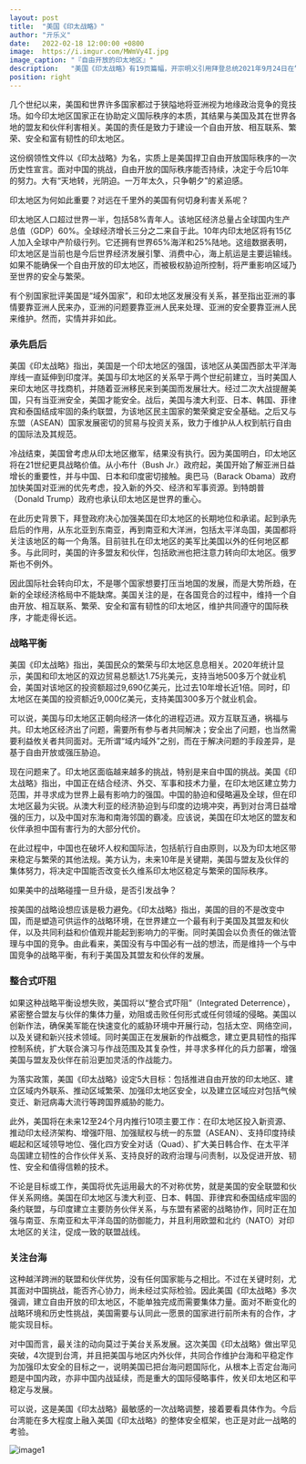 ```yaml
---
layout: post
title:  "美国《印太战略》"
author: "亓乐义"
date:   2022-02-18 12:00:00 +0800
image:  https://i.imgur.com/MWmVy4I.jpg
image_caption: "『自由开放的印太地区』"
description:   "美国《印太战略》有19页篇幅，开宗明义引用拜登总统2021年9月24日在“四方安全对话”（Quad）首脑会议说的一句话：“我们每个国家的未来—甚至是世界的未来—都取决于一个自由开放的印太地区在未来几十年的持久和繁荣。”"
position: right
---
```


几个世纪以来，美国和世界许多国家都过于狭隘地将亚洲视为地缘政治竞争的竞技场。如今印太地区国家正在协助定义国际秩序的本质，其结果与美国及其在世界各地的盟友和伙伴利害相关。美国的责任是致力于建设一个自由开放、相互联系、繁荣、安全和富有韧性的印太地区。

<!--more-->

这份纲领性文件以《印太战略》为名，实质上是美国捍卫自由开放国际秩序的一次历史性宣言。面对中国的挑战，自由开放的国际秩序能否持续，决定于今后10年的努力。大有“天地转，光阴迫。一万年太久，只争朝夕”的紧迫感。

印太地区为何如此重要？对远在千里外的美国有何切身利害关系呢？

印太地区人口超过世界一半，包括58%青年人。该地区经济总量占全球国内生产总值（GDP）60%。全球经济增长三分之二来自于此。10年内印太地区将有15亿人加入全球中产阶级行列。它还拥有世界65%海洋和25%陆地。这组数据表明，印太地区是当前也是今后世界经济发展引擎、消费中心，海上航运是主要运输线。如果不能确保一个自由开放的印太地区，而被极权胁迫所控制，将严重影响区域乃至世界的安全与繁荣。

有个别国家批评美国是“域外国家”，和印太地区发展没有关系，甚至指出亚洲的事情要靠亚洲人民来办，亚洲的问题要靠亚洲人民来处理、亚洲的安全要靠亚洲人民来维护。然而，实情并非如此。

### 承先启后

美国《印太战略》指出，美国是一个印太地区的强国，该地区从美国西部太平洋海岸线一直延伸到印度洋。美国与印太地区的关系早于两个世纪前建立，当时美国人来印太地区寻找商机，并随着亚洲移民来到美国而发展壮大。经过二次大战提醒美国，只有当亚洲安全，美国才能安全。战后，美国与澳大利亚、日本、韩国、菲律宾和泰国结成牢固的条约联盟，为该地区民主国家的繁荣奠定安全基础。之后又与东盟（ASEAN）国家发展密切的贸易与投资关系，致力于维护从人权到航行自由的国际法及其规范。

冷战结束，美国曾考虑从印太地区撤军，结果没有执行。因为美国明白，印太地区将在21世纪更具战略价值。从小布什（Bush Jr.）政府起，美国开始了解亚洲日益增长的重要性，并与中国、日本和印度密切接触。奥巴马（Barack Obama）政府加快美国对亚洲的优先考虑，投入新的外交、经济和军事资源。到特朗普（Donald Trump）政府也承认印太地区是世界的重心。

在此历史背景下，拜登政府决心加强美国在印太地区的长期地位和承诺。起到承先启后的作用，从东北亚到东南亚，再到南亚和大洋洲，包括太平洋岛国，美国都将关注该地区的每一个角落。目前驻扎在印太地区的美军比美国以外的任何地区都多。与此同时，美国的许多盟友和伙伴，包括欧洲也把注意力转向印太地区。俄罗斯也不例外。

因此国际社会转向印太，不是哪个国家想要打压当地国的发展，而是大势所趋，在新的全球经济格局中不能缺席。美国关注的是，在各国竞合的过程中，维持一个自由开放、相互联系、繁荣、安全和富有韧性的印太地区，维护共同遵守的国际秩序，才能走得长远。

### 战略平衡

美国《印太战略》指出，美国民众的繁荣与印太地区息息相关。2020年统计显示，美国和印太地区的双边贸易总额达1.75兆美元，支持当地500多万个就业机会，美国对该地区的投资额超过9,690亿美元，比过去10年增长近1倍。同时，印太地区在美国的投资额近9,000亿美元，支持美国300多万个就业机会。

可以说，美国与印太地区正朝向经济一体化的进程迈进。双方互联互通，祸福与共。印太地区经济出了问题，需要所有参与者共同解决；安全出了问题，也当然需要利益攸关者共同面对。无所谓“域内域外”之别，而在于解决问题的手段差异，是基于自由开放或强压胁迫。

现在问题来了。印太地区面临越来越多的挑战，特别是来自中国的挑战。美国《印太战略》指出，中国正在结合经济、外交、军事和技术力量，在印太地区建立势力范围，并寻求成为世界上最有影响力的强国。中国的胁迫和侵略遍及全球，但在印太地区最为尖锐。从澳大利亚的经济胁迫到与印度的边境冲突，再到对台湾日益增强的压力，以及中国对东海和南海邻国的霸凌。应该说，美国在印太地区的盟友和伙伴承担中国有害行为的大部分代价。

在此过程中，中国也在破坏人权和国际法，包括航行自由原则，以及为印太地区带来稳定与繁荣的其他法规。美方认为，未来10年是关键期，美国与盟友及伙伴的集体努力，将决定中国能否改变长久维系印太地区稳定与繁荣的国际秩序。

如果美中的战略碰撞一旦升级，是否引发战争？

按美国的战略设想应该是极力避免。《印太战略》指出，美国的目的不是改变中国，而是塑造可供运作的战略环境，在世界建立一个最有利于美国及其盟友和伙伴，以及共同利益和价值观并能起到影响力的平衡。同时美国会以负责任的做法管理与中国的竞争。由此看来，美国没有与中国必有一战的想法，而是维持一个与中国竞争的战略平衡，有利于美国及其盟友和伙伴的发展。

### 整合式吓阻

如果这种战略平衡设想失败，美国将以“整合式吓阻”（Integrated Deterrence），紧密整合盟友与伙伴的集体力量，劝阻或击败任何形式或任何领域的侵略。美国以创新作法，确保美军能在快速变化的威胁环境中开展行动，包括太空、网络空间，以及关键和新兴技术领域。同时美国正在发展新的作战概念，建立更具韧性的指挥控制系统，扩大联合演习与作战范围及其复杂性，并寻求多样化的兵力部署，增强美国与盟友及伙伴在前沿更加灵活的作战能力。

为落实政策，美国《印太战略》设定5大目标：包括推进自由开放的印太地区、建立区域内外联系、推动区域繁荣、加强印太地区安全，以及建立区域应对包括气候变迁、新冠病毒大流行等跨国界威胁的能力。

此外，美国将在未来12至24个月内推行10项主要工作：在印太地区投入新资源、推动印太经济架构、增强吓阻、加强赋权与统一的东盟（ASEAN）、支持印度持续崛起和区域领导地位、强化四方安全对话（Quad）、扩大美日韩合作、在太平洋岛国建立韧性的合作伙伴关系、支持良好的政府治理与问责制，以及促进开放、韧性、安全和值得信赖的技术。

不论是目标或工作，美国将优先运用最大的不对称优势，就是美国的安全联盟和伙伴关系网络。美国在印太地区与澳大利亚、日本、韩国、菲律宾和泰国结成牢固的条约联盟，与印度建立主要防务伙伴关系，与东盟有紧密的战略协作，同时正在加强与南亚、东南亚和太平洋岛国的防御能力，并且利用欧盟和北约（NATO）对印太地区的关注，促成一致的联盟战线。

### 关注台海

这种越洋跨洲的联盟和伙伴优势，没有任何国家能与之相比。不过在关键时刻，尤其面对中国挑战，能否齐心协力，尚未经过实际检验。因此美国《印太战略》多次强调，建立自由开放的印太地区，不能单独完成而需要集体力量。面对不断变化的战略环境和历史性挑战，美国需要与认同此一愿景的国家进行前所未有的合作，才能实现目标。

对中国而言，最关注的动向莫过于美台关系发展。这次美国《印太战略》做出罕见突破，4次提到台湾，并且把美国与地区内外伙伴，共同合作维护台海和平稳定作为加强印太安全的目标之一，说明美国已把台海问题国际化，从根本上否定台海问题是中国内政，亦非中国内战延续，而是重大的国际侵略事件，攸关印太地区和平稳定与发展。

可以说，这是美国《印太战略》最敏感的一次战略调整，接着要看具体作为。今后台湾能在多大程度上融入美国《印太战略》的整体安全框架，也正是对此一战略的考验。

![image1](https://i.imgur.com/zu3yX2B.jpg)
